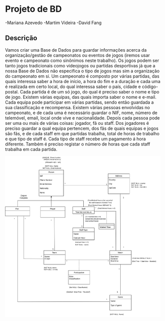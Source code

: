 # Projeto de BD

-Mariana Azevedo 
-Martim Videira
-David Fang

## Descrição
Vamos criar uma Base de Dados para guardar informações acerca da organização/gestão de campeonatos ou eventos de jogos (iremos usar evento e campeonato como sinônimos neste trabalho).
Os jogos podem ser tanto jogos tradicionais como videojogos ou partidas desportivas já que a nossa Base de Dados não especifica o tipo de jogos mas sim a organização do campeonato em si.
Um campeonato é composto por várias partidas, das quais interessa saber a hora de início, a hora do fim e a duração e cada uma é realizada em certo local, do qual interessa saber o país, cidade e código-postal. 
Cada partida é de um só jogo, do qual é preciso saber o nome e tipo de jogo. Existem várias equipas, das quais importa saber o nome e e-mail. Cada equipa pode participar em várias partidas, sendo então guardada a sua classificação e recompensa. 
Existem várias pessoas envolvidas no campeonato, e de cada uma é necessário guardar o NIF, nome, número de telemóvel, email, local onde vive e nacionalidade. Depois cada pessoa pode ser uma ou mais de várias coisas: jogador, fã ou staff. Dos jogadores é preciso guardar a qual equipa pertencem, dos fãs de quais equipas e jogos são fãs, e de cada staff em que partidas trabalha, total de horas de trabalho e que tipo de staff é. Cada tipo de staff recebe um pagamento á hora diferente. Também é preciso registar o número de horas que cada staff trabalha em cada partida.

![UML Model](/finalUML.jpg)